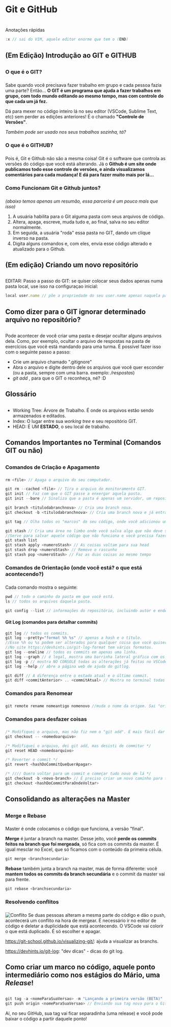 # Git e GitHub <h1>

Anotações rápidas
```js
:x // sai do VIM, aquele editor enorme que tem o (END)
```

## (Em Edição) Introdução ao GIT e GITHUB <h2>

### O que é o GIT? <h3>

Sabe quando você precisava fazer trabalho em grupo e cada pessoa fazia uma parte? Então... **O GIT é um programa que ajuda a fazer trabalhos em grupo, com todo mundo editando ao mesmo tempo, mas com controle do que cada um já fez.**

Dá para mexer no código inteiro lá no seu editor (VSCode, Sublime Text, etc) sem perder as edições anteriores! É o chamado **"Controle de Versões"**.

_Também pode ser usado nos seus trabalhos sozinha, tá?_

### O que é o GITHUB? <h3>

Pois é, Git e Github não são a mesma coisa! Git é o software que controla as versões do código que você está alterando. Já o **Github é um site onde publicamos todo esse controle de versões, e ainda visualizamos comentários para cada mudança! E dá para fazer muito mais por lá...**

### Como Funcionam Git e Github juntos? <h3>
_(abaixo temos apenas um resumão, essa parceria é um pouco mais que isso)_

1. A usuária habilita para o Git alguma pasta com seus arquivos de código.
2. Altera, apaga, escreve, muda tudo e, ao final, salva no seu editor normalmente.
3. Em seguida, a usuária "roda" essa pasta no GIT, dando um clique inverso na pasta.
4. Digita alguns comandos e, com eles, envia esse código alterado e atualizado para o Github.

## (Em edição) Criando um novo repositório <h2>

EDITAR: Passo a passo do GIT: se quiser colocar seus dados apenas numa pasta local, use isso na configuraçao inicial:
```js
local user.name // põe a propriedade do seu user.name apenas naquela pasta.
```


## Como dizer para o GIT ignorar determinado arquivo no repositório? <h2>

Pode acontecer de você criar uma pasta e desejar ocultar alguns arquivos dela. Como, por exemplo, ocultar o arquivo de respostas na pasta de exercícios que você está mandando para uma turma. É possível fazer isso com o seguinte passo a passo:

- Crie um arquivo chamado ".gitignore"
- Abra o arquivo e digite dentro dele os arquivos que você quer esconder (ou a pasta, sempre com uma barra. exemplo: */respostas*)
- *git add <seu file gitignore>*, para que o GIT o reconheça, né? :D

## Glossário <h2>
- Working Tree: Árvore de Trabalho. É onde os arquivos estão sendo armazenados e editados.
- Index: O lugar entre sua *working tree* e seu repositório GIT.
- HEAD: É UM **ESTADO**, o seu local de trabalho.

## Comandos Importantes no Terminal (Comandos GIT ou não) <h2>

### Comandos de Criação e Apagamento <h3>

```js
rm <file> // Apaga o arquivo do seu computador.

git rm --cached <file> // Tira o arquivo do monitoramento GIT.
git init // Faz com que o GIT passe a enxergar aquela pasta.
git init --bare // Sinaliza que a pasta é apenas um servidor, um repositório matriz. É como se fosse seu link no GitHub.

git branch <titulodabranchnova> // Cria uma branch nova.
git checkout -b <titulodabranchnova> // Cria uma branch nova e já entra nela.

git tag // Olha todos os "marcos" do seu código, onde você adicionou uma tag.

git stash // Cria uma área no limbo onde você salva algo que não deve ser commitado. 
//Serve para salvar aquele código que não funciona e você precisa fazer uma nova tarefa, por exemplo.
git stash list
git stash apply <numeroStash> // As coisas voltam para sua head
git stash drop <numeroStash> // Remove o rascunho
git stash pop <numeroStash> // Faz as duas coisas ao mesmo tempo
```

### Comandos de Orientação (onde você está? o que está acontecendo?) <h3>

Cada comando mostra o seguinte:
```js
pwd // todo o caminho da pasta em que você está.
ls // todos os arquivos daquela pasta.

git config --list // informações do repositório, incluindo autor e endereço.
```

#### Git Log (comandos para detalhar commits) <h4>

```js
git log // todos os commits.
git log --pretty="format %h %s" // apenas a hash e o título. 
//Esse %h ou %s podem ser alterados para qualquer coisa que você quiser. 
//No site https://devhints.io/git-log-format tem vários formatos.
git log --oneline // todos os commits em apenas uma linha.
git log --graph // é legal, mostra uma barrinha lateral gráfica com os commits da sua branch atual.
git log -p // mostra NO CONSOLE todas as alterações já feitas no VSCode.
git log --help // abre a página web de ajuda do gitlog.

git diff // A diferença entre o estado atual e o último commit.
git diff <commitAnterior> .. <commitAtual> // Mostra no terminal todas as alterações entre dois commits.
```

### Comandos para Renomear <h3>

```js
git remote rename nomeantigo nomenovo //muda o nome da origem. Sai "origin" e entra o nome que você quiser.
```

### Comandos para desfazer coisas <h3>

```js
/* Modifiquei o arquivo, mas não fiz nem o "git add". É mais fácil dar ctrl z no VSCode.*/ 
git checkout -- <nomedoarquivo>

/* Modifiquei o arquivo, dei git add, mas desisti de commitar */ 
git reset HEAD <nomedoarquivo>

/* Reverter o commit */ 
git revert <hashDoCommitQueQuerApagar> 

/* //// Quero voltar para um commit e começar tudo novo de lá */
git checkout -b <novo-branch> // É preciso criar um novo caminho para trilhar.
git checkout <hashDoCommitParaOndeVoltar>
```

## Consolidando as alterações na Master <h2>

### Merge e Rebase <h3>

Master é onde colocamos o código que funciona, a versão "final".

**Merge** é juntar a branch na master. Desse jeito, você **perde os commits feitos na branch que foi mergeada**, só fica com os commits da master. É igual mesclar no Excel, que só ficamos com o conteúdo da primeira célula.
```js
git merge <branchsecundaria>
```

**Rebase** também junta a branch na master, mas de forma diferente: você **mantem todos os commits da branch secundária** e o commit da master vai para frente.
```js
git rebase <branchsecundaria>
```

### Resolvendo conflitos <h3>
![Conflito](https://ibb.co/PtP7cgW) 
Se duas pessoas alteram a mesma parte do código e dão o push, acontecerá um conflito na hora de mergear. É necessário ir no editor de código e deletar a duplicidade que está acontecendo. O VSCode vai colorir o que está duplicado. É só escolher e apagar.

https://git-school.github.io/visualizing-git/: ajuda a visualizar as branchs.

https://devhints.io/git-log: "dev dicas" - dicas do git log.

## Como criar um marco no código, aquele ponto intermediário como nos estágios do Mário, uma *Release*! <h2>
```js
git tag -a <nomeParaSuaVersao> -m "Lançando a primeira versão (BETA)"
git push origin <nomeParaSuaVersao> // Enviando sua tag nova para o GitHub
```

Aí, no seu GitHub, sua tag vai ficar separadinha (uma release) e você pode baixar o código a partir daquele ponto!



